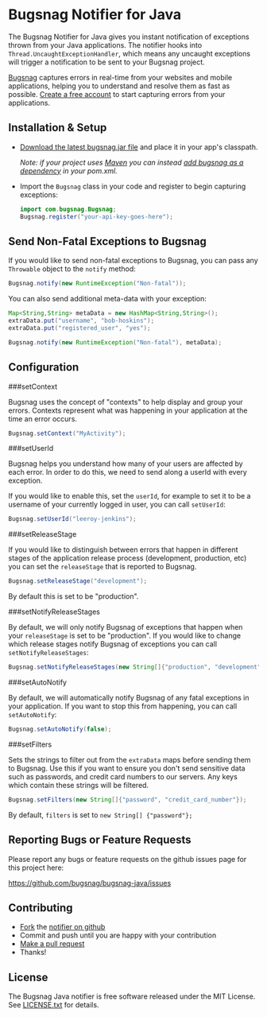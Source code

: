 Bugsnag Notifier for Java
=========================

The Bugsnag Notifier for Java gives you instant notification of exceptions
thrown from your Java applications.
The notifier hooks into `Thread.UncaughtExceptionHandler`, which means any
uncaught exceptions will trigger a notification to be sent to your Bugsnag
project.

[Bugsnag](https://bugsnag.com) captures errors in real-time from your websites
and mobile applications, helping you to understand and resolve them
as fast as possible. [Create a free account](https://bugsnag.com) to start
capturing errors from your applications.


Installation & Setup
--------------------

-   [Download the latest bugsnag.jar file](TODO) and place it in your app's
    classpath.

    *Note: if your project uses [Maven](http://maven.apache.org/) you can 
    instead [add bugsnag as a dependency](http://mvnrepository.com/artifact/com.bugsnag/bugsnag)
    in your pom.xml.*

-   Import the `Bugsnag` class in your code and register to begin capturing
    exceptions:

    ```java
    import com.bugsnag.Bugsnag;
    Bugsnag.register("your-api-key-goes-here");
    ```


Send Non-Fatal Exceptions to Bugsnag
------------------------------------

If you would like to send non-fatal exceptions to Bugsnag, you can pass any
`Throwable` object to the `notify` method:

```java
Bugsnag.notify(new RuntimeException("Non-fatal"));
```

You can also send additional meta-data with your exception:

```java
Map<String,String> metaData = new HashMap<String,String>();
extraData.put("username", "bob-hoskins");
extraData.put("registered_user", "yes");

Bugsnag.notify(new RuntimeException("Non-fatal"), metaData);
```


Configuration
-------------

###setContext

Bugsnag uses the concept of "contexts" to help display and group your
errors. Contexts represent what was happening in your application at the
time an error occurs.

```java
Bugsnag.setContext("MyActivity");
```

###setUserId

Bugsnag helps you understand how many of your users are affected by each
error. In order to do this, we need to send along a userId with every
exception.

If you would like to enable this, set the `userId`, for example to set it to
be a username of your currently logged in user, you can call `setUserId`:

```java
Bugsnag.setUserId("leeroy-jenkins");
```

###setReleaseStage

If you would like to distinguish between errors that happen in different
stages of the application release process (development, production, etc)
you can set the `releaseStage` that is reported to Bugsnag.

```java
Bugsnag.setReleaseStage("development");
```

By default this is set to be "production".

###setNotifyReleaseStages

By default, we will only notify Bugsnag of exceptions that happen when
your `releaseStage` is set to be "production". If you would like to
change which release stages notify Bugsnag of exceptions you can
call `setNotifyReleaseStages`:

```java
Bugsnag.setNotifyReleaseStages(new String[]{"production", "development"});
```

###setAutoNotify

By default, we will automatically notify Bugsnag of any fatal exceptions
in your application. If you want to stop this from happening, you can call
`setAutoNotify`:

```java
Bugsnag.setAutoNotify(false);
```

###setFilters

Sets the strings to filter out from the `extraData` maps before sending
them to Bugsnag. Use this if you want to ensure you don't send
sensitive data such as passwords, and credit card numbers to our
servers. Any keys which contain these strings will be filtered.

```java
Bugsnag.setFilters(new String[]{"password", "credit_card_number"});
```

By default, `filters` is set to `new String[] {"password"};`


Reporting Bugs or Feature Requests
----------------------------------

Please report any bugs or feature requests on the github issues page for this
project here:

<https://github.com/bugsnag/bugsnag-java/issues>


Contributing
------------

-   [Fork](https://help.github.com/articles/fork-a-repo) the 
    [notifier on github](https://github.com/bugsnag/bugsnag-java)
-   Commit and push until you are happy with your contribution
-   [Make a pull request](https://help.github.com/articles/using-pull-requests)
-   Thanks!


License
-------

The Bugsnag Java notifier is free software released under the MIT License.
See [LICENSE.txt](https://github.com/bugsnag/bugsnag-java/blob/master/LICENSE.txt)
for details.
